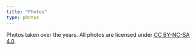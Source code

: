 ```yaml
---
title: "Photos"
type: photos
---
```

Photos taken over the years. All photos are licensed under [CC BY-NC-SA 4.0](https://creativecommons.org/licenses/by-nc-sa/4.0/).